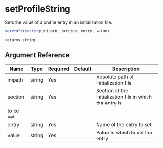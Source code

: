 # setProfileString

Sets the value of a profile entry in an initialization file.

```javascript
setProfileString(inipath, section, entry, value)
```

```javascript
returns string
```

## Argument Reference

| Name | Type | Required | Default | Description |
| --- | --- | --- | --- | --- |
| inipath | string | Yes |  | Absolute path of initialization file |
| section | string | Yes |  | Section of the initialization file in which the entry is
 to be set |
| entry | string | Yes |  | Name of the entry to set |
| value | string | Yes |  | Value to which to set the entry |
